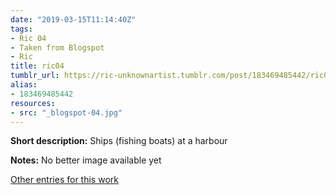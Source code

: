 ```yaml
---
date: "2019-03-15T11:14:40Z"
tags:
- Ric 04
- Taken from Blogspot
- Ric
title: ric04
tumblr_url: https://ric-unknownartist.tumblr.com/post/183469485442/ric04
alias:
- 183469485442
resources:
- src: "_blogspot-04.jpg"
---
```


**Short description:** Ships (fishing boats) at a harbour

**Notes:** No better image available yet

[Other entries for this work](/tags/Ric-04)
